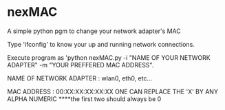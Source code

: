 # nexMAC
A simple python pgm to change your network adapter's MAC

Type 'ifconfig' to know your up and running network connections.

Execute program as 'python nexMAC.py -i "NAME OF YOUR NETWORK ADAPTER" -m "YOUR PREFFERED MAC ADDRESS".

NAME OF NETWORK ADAPTER : wlan0, eth0, etc...

MAC ADDRESS : 00:XX:XX:XX:XX:XX      ONE CAN REPLACE THE 'X' BY ANY ALPHA NUMERIC 
                                  ****the first two should always be 0
